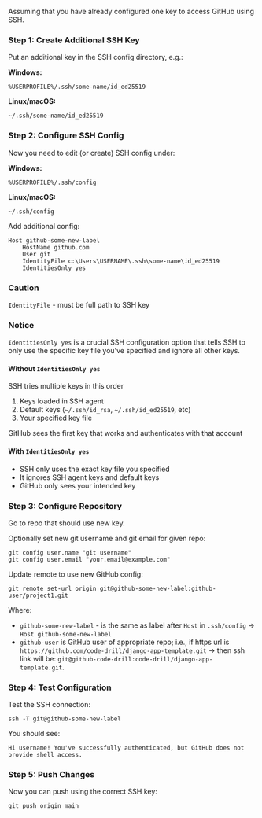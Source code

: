 <!--
.. title: how use multiple ssh keys with github
.. slug: how-use-multiple-ssh-keys-with-git
.. date: 2025-07-06 17:15:20 UTC+02:00
.. tags: git,ssh,github,windows,win
.. category: git
.. link: 
.. description: 
.. type: text
-->
Assuming that you have already configured one key to access GitHub using SSH.

### Step 1: Create Additional SSH Key

Put an additional key in the SSH config directory, e.g.:

**Windows:**
```
%USERPROFILE%/.ssh/some-name/id_ed25519
```

**Linux/macOS:**
```
~/.ssh/some-name/id_ed25519
```

### Step 2: Configure SSH Config

Now you need to edit (or create) SSH config under:

**Windows:**
```
%USERPROFILE%/.ssh/config
```

**Linux/macOS:**
```
~/.ssh/config
```

Add additional config:
```
Host github-some-new-label
    HostName github.com
    User git
    IdentityFile c:\Users\USERNAME\.ssh\some-name\id_ed25519
    IdentitiesOnly yes
```

### Caution
`IdentityFile` - must be full path to SSH key 

### Notice

`IdentitiesOnly yes` is a crucial SSH configuration option that tells SSH to only use the specific key file you've specified and ignore all other keys.

#### Without `IdentitiesOnly yes`
SSH tries multiple keys in this order

1. Keys loaded in SSH agent 
2. Default keys (`~/.ssh/id_rsa`, `~/.ssh/id_ed25519`, etc)
3. Your specified key file

GitHub sees the first key that works and authenticates with that account

#### With `IdentitiesOnly yes`
- SSH only uses the exact key file you specified
- It ignores SSH agent keys and default keys
- GitHub only sees your intended key

### Step 3: Configure Repository

Go to repo that should use new key.

Optionally set new git username and git email for given repo:

```shell
git config user.name "git username"
git config user.email "your.email@example.com"
```

Update remote to use new GitHub config:
```shell
git remote set-url origin git@github-some-new-label:github-user/project1.git
```

Where:
- `github-some-new-label` - is the same as label after `Host` in `.ssh/config` -> `Host github-some-new-label`
- `github-user` is GitHub user of appropriate repo; i.e., if https url is `https://github.com/code-drill/django-app-template.git` -> then ssh link will be: `git@github-code-drill:code-drill/django-app-template.git`.

### Step 4: Test Configuration

Test the SSH connection:
```shell
ssh -T git@github-some-new-label
```

You should see:
```
Hi username! You've successfully authenticated, but GitHub does not provide shell access.
```

### Step 5: Push Changes

Now you can push using the correct SSH key:
```shell
git push origin main
```